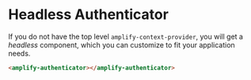 # Headless Authenticator

If you do not have the top level `amplify-context-provider`, you will get a _headless_ component, which you can customize to fit your application needs.

```html
<amplify-authenticator></amplify-authenticator>
```

<br/>

